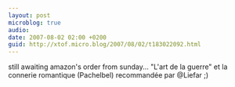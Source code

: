 ```yaml
---
layout: post
microblog: true
audio: 
date: 2007-08-02 02:00 +0200
guid: http://xtof.micro.blog/2007/08/02/t183022092.html
---
```

still awaiting amazon's order from sunday... "L'art de la guerre" et la connerie romantique (Pachelbel) recommandée par @Liefar ;)
